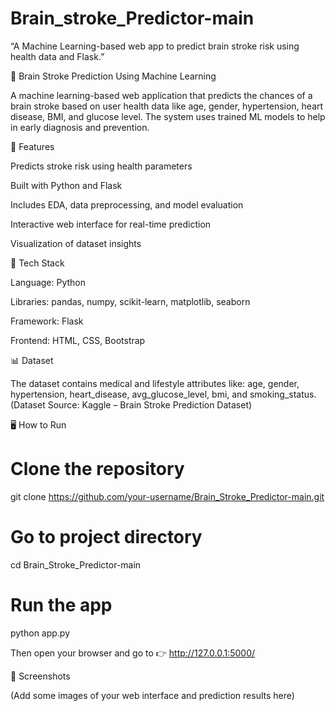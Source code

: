 # Brain_stroke_Predictor-main
“A Machine Learning-based web app to predict brain stroke risk using health data and Flask.”

🧠 Brain Stroke Prediction Using Machine Learning

A machine learning-based web application that predicts the chances of a brain stroke based on user health data like age, gender, hypertension, heart disease, BMI, and glucose level. The system uses trained ML models to help in early diagnosis and prevention.

🚀 Features

Predicts stroke risk using health parameters

Built with Python and Flask

Includes EDA, data preprocessing, and model evaluation

Interactive web interface for real-time prediction

Visualization of dataset insights

🧩 Tech Stack

Language: Python

Libraries: pandas, numpy, scikit-learn, matplotlib, seaborn

Framework: Flask

Frontend: HTML, CSS, Bootstrap

📊 Dataset

The dataset contains medical and lifestyle attributes like:
age, gender, hypertension, heart_disease, avg_glucose_level, bmi, and smoking_status.
(Dataset Source: Kaggle – Brain Stroke Prediction Dataset)

🖥️ How to Run
# Clone the repository
git clone https://github.com/your-username/Brain_Stroke_Predictor-main.git

# Go to project directory
cd Brain_Stroke_Predictor-main

# Run the app
python app.py


Then open your browser and go to 👉 http://127.0.0.1:5000/

📸 Screenshots

(Add some images of your web interface and prediction results here)
